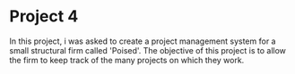 # Project 4
In this project, i was asked to create a project management system for a small structural firm called 'Poised'.
The objective of this project is to allow the firm to keep track of the many projects on which they work.
